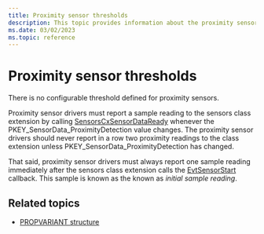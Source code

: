 ```yaml
---
title: Proximity sensor thresholds
description: This topic provides information about the proximity sensor thresholds.
ms.date: 03/02/2023
ms.topic: reference
---
```


# Proximity sensor thresholds

There is no configurable threshold defined for proximity sensors.

Proximity sensor drivers must report a sample reading to the sensors class extension by calling [SensorsCxSensorDataReady](/windows-hardware/drivers/ddi/sensorscx/nf-sensorscx-sensorscxsensordataready) whenever the PKEY_SensorData_ProximityDetection value changes.
The proximity sensor drivers should never report in a row two proximity readings to the class extension unless PKEY_SensorData_ProximityDetection has changed.

That said, proximity sensor drivers must always report one sample reading immediately after the sensors class extension calls the [EvtSensorStart](/windows-hardware/drivers/ddi/sensorscx/ns-sensorscx-_sensor_controller_config) callback. This sample is known as the known as *initial sample reading*.

## Related topics

- [PROPVARIANT structure](/windows/win32/api/propidlbase/ns-propidlbase-propvariant)
